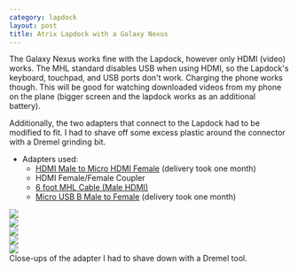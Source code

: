 ```yaml
---
category: lapdock
layout: post
title: Atrix Lapdock with a Galaxy Nexus
---
```


The Galaxy Nexus works fine with the Lapdock, however only HDMI (video) works. The MHL standard disables USB when using
HDMI, so the Lapdock's keyboard, touchpad, and USB ports don't work. Charging the phone works though. This will be good
for watching downloaded videos from my phone on the plane (bigger screen and the lapdock works as an additional
battery).

Additionally, the two adapters that connect to the Lapdock had to be modified to fit. I had to shave off some excess
plastic around the connector with a Dremel grinding bit.

* Adapters used:
    * [HDMI Male to Micro HDMI Female](https://www.dealextreme.com/p/hdmi-male-to-micro-hdmi-female-adapter-66079)
      (delivery took one month)
    * HDMI Female/Female Coupler
    * [6 foot MHL Cable (Male HDMI)](https://www.amazon.com/gp/product/B006V7F380)
    * [Micro USB B Male to Female](https://www.ebay.com/itm/ws/eBayISAPI.dll?ViewItem&item=270928425953)
      (delivery took one month)

<div class="row">
    <div class="col-xs-12 col-sm-6 col-lg-4">
        <a href="https://imgur.com/qs9ph" target="_blank">
            <img src="//i.imgur.com/qs9phl.jpg" class="img-responsive thumbnail">
        </a>
    </div>
    <div class="col-xs-12 col-sm-6 col-lg-4">
        <a href="https://imgur.com/VpSTT" target="_blank">
            <img src="//i.imgur.com/VpSTTl.jpg" class="img-responsive thumbnail">
        </a>
    </div>
    <div class="col-xs-12 col-sm-6 col-lg-4">
        <a href="https://imgur.com/Ct9Ii" target="_blank">
            <img src="//i.imgur.com/Ct9Iil.jpg" class="img-responsive thumbnail">
        </a>
    </div>
</div>

<div class="thumbnail">
    <div class="row">
        <div class="col-xs-12 col-sm-6">
            <a href="https://imgur.com/vCYfG" target="_blank">
                <img src="//i.imgur.com/vCYfGl.jpg" class="img-responsive img-thumbnail">
            </a>
        </div>
        <div class="col-xs-12 col-sm-6">
            <a href="https://imgur.com/2SA93" target="_blank">
                <img src="//i.imgur.com/2SA93l.jpg" class="img-responsive img-thumbnail">
            </a>
        </div>
    </div>
    <div class="caption">Close-ups of the adapter I had to shave down with a Dremel tool.</div>
</div>
